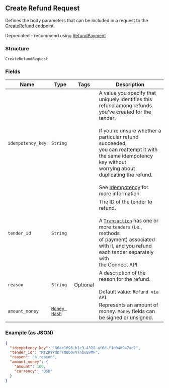## Create Refund Request

Defines the body parameters that can be included in
a request to the [CreateRefund](#endpoint-createrefund) endpoint.

Deprecated - recommend using [RefundPayment](#endpoint-refunds-refundpayment)

### Structure

`CreateRefundRequest`

### Fields

| Name | Type | Tags | Description |
|  --- | --- | --- | --- |
| `idempotency_key` | `String` |  | A value you specify that uniquely identifies this<br>refund among refunds you've created for the tender.<br><br>If you're unsure whether a particular refund succeeded,<br>you can reattempt it with the same idempotency key without<br>worrying about duplicating the refund.<br><br>See [Idempotency](https://developer.squareup.com/docs/basics/api101/idempotency) for more information. |
| `tender_id` | `String` |  | The ID of the tender to refund.<br><br>A [`Transaction`](#type-transaction) has one or more `tenders` (i.e., methods<br>of payment) associated with it, and you refund each tender separately with<br>the Connect API. |
| `reason` | `String` | Optional | A description of the reason for the refund.<br><br>Default value: `Refund via API` |
| `amount_money` | [`Money Hash`](/doc/models/money.md) |  | Represents an amount of money. `Money` fields can be signed or unsigned. |

### Example (as JSON)

```json
{
  "idempotency_key": "86ae1696-b1e3-4328-af6d-f1e04d947ad2",
  "tender_id": "MtZRYYdDrYNQbOvV7nbuBvMF",
  "reason": "a reason",
  "amount_money": {
    "amount": 100,
    "currency": "USD"
  }
}
```

